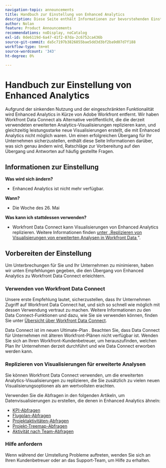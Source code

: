 ```yaml
---
navigation-topic: announcements
title: Handbuch zur Einstellung von Enhanced Analytics
description: Diese Seite enthält Informationen zur bevorstehenden Einstellung von Enhanced Analytics.
author: Nolan
feature: Product Announcements
recommendations: noDisplay, noCatalog
exl-id: 0de6119d-6a47-41f2-87da-2c6752ca436b
source-git-commit: da5c7197b3826855bae5dd3d3bf2ba9d07d7f188
workflow-type: tm+mt
source-wordcount: '343'
ht-degree: 0%

---
```


# Handbuch zur Einstellung von Enhanced Analytics

Aufgrund der sinkenden Nutzung und der eingeschränkten Funktionalität wird Enhanced Analytics in Kürze von Adobe Workfront entfernt. Wir haben Workfront Data Connect als Alternative veröffentlicht, die die derzeit verwendeten erweiterten Analytics-Visualisierungen replizieren kann, und gleichzeitig leistungsstarke neue Visualisierungen erstellt, die mit Enhanced Analytics nicht möglich waren. Um einen erfolgreichen Übergang für Ihr Unternehmen sicherzustellen, enthält diese Seite Informationen darüber, was sich genau ändern wird, Ratschläge zur Vorbereitung auf den Übergang und Antworten auf häufig gestellte Fragen.

## Informationen zur Einstellung

**Was wird sich ändern?**

* Enhanced Analytics ist nicht mehr verfügbar.

**Wann?**

* Die Woche des 26. Mai

**Was kann ich stattdessen verwenden?**

* Workfront Data Connect kann Visualisierungen von Enhanced Analytics replizieren. Weitere Informationen finden [&#x200B; unter „Replizieren von Visualisierungen von erweiterten Analysen in Workfront Data &#x200B;](#replicate-enhanced-analytics-visualizations-in-workfront-data-connect)&quot;.

## Vorbereiten der Einstellung

Um Unterbrechungen für Sie und Ihr Unternehmen zu minimieren, haben wir unten Empfehlungen gegeben, die den Übergang von Enhanced Analytics zu Workfront Data Connect erleichtern.

### Verwenden von Workfront Data Connect

Unsere erste Empfehlung lautet, sicherzustellen, dass Ihr Unternehmen Zugriff auf Workfront Data Connect hat, und sich so schnell wie möglich mit dessen Verwendung vertraut zu machen. Weitere Informationen zu den Data Connect-Funktionen und dazu, wie Sie sie verwenden können, finden Sie unter [Übersicht über Workfront Data Connect](/help/quicksilver/reports-and-dashboards/data-lake/data-lake-overview.md).

Data Connect ist im neuen Ultimate-Plan <!--, and can be purchased as an add-on to the new Select and Prime plans-->. Beachten Sie, dass Data Connect für Unternehmen mit älteren Workfront-Plänen nicht verfügbar ist. Wenden Sie sich an Ihren Workfront-Kundenbetreuer, um herauszufinden, welchen Plan Ihr Unternehmen derzeit durchführt und wie Data Connect erworben werden kann.

### Replizieren von Visualisierungen für erweiterte Analysen

Sie können Workfront Data Connect verwenden, um die erweiterten Analytics-Visualisierungen zu replizieren, die Sie zusätzlich zu vielen neuen Visualisierungsoptionen als am wertvollsten erachten.

Verwenden Sie die Abfragen in den folgenden Artikeln, um Datenvisualisierungen zu erstellen, die denen in Enhanced Analytics ähneln:


* [KPI-Abfragen](/help/quicksilver/reports-and-dashboards/data-lake/enhanced-analytics-queries/kpi-queries.md)
* [Flugplan-Abfragen](/help/quicksilver/reports-and-dashboards/data-lake/enhanced-analytics-queries/flight-plan-queries.md)
* [Projektaktivitäten-Abfragen](/help/quicksilver/reports-and-dashboards/data-lake/enhanced-analytics-queries/project-activity-queries.md)
* [Projekt-Treemap-Abfragen](/help/quicksilver/reports-and-dashboards/data-lake/enhanced-analytics-queries/project-tree-map-queries.md)
* [Aktivität nach Team-Abfragen](/help/quicksilver/reports-and-dashboards/data-lake/enhanced-analytics-queries/team-queries.md)

### Hilfe anfordern

Wenn während der Umstellung Probleme auftreten, wenden Sie sich an Ihren Kundenbetreuer oder an das Support-Team, um Hilfe zu erhalten.

<!--
## FAQ

+++ Will I be able to continue using Enhanced Analytics after the deprecation?

No, it will be completely removed from the application.
+++

+++ What do I do if my organization is on a legacy Workfront plan but I want to use Data Connect?

Contact your account representative about moving to one of the new Workfront plans.
+++
-->
